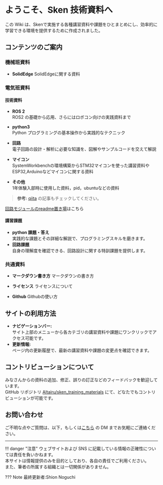 # ようこそ、Sken 技術資料へ


この Wiki は、Skenで実施する各種講習資料や課題をひとまとめにし、効率的に学習できる環境を提供するために作成されました。


## コンテンツのご案内
### 機械班資料
- **SolidEdge** 
  SolidEdgeに関する資料


### 電気班資料
#### 技術資料

- **ROS 2**  
  ROS2 の基礎から応用、さらにはロボコン向けの実践資料まで

- **python3**  
  Python プログラミングの基本操作から実践的なテクニック

- **回路**  
  電子回路の設計・解析に必要な知識を、図解やサンプルコードを交えて解説

- **マイコン**  
  SystemWorkbenchの環境構築からSTM32マイコンを使った講習資料やESP32,Arduinoなどマイコンに関する資料

- **その他**  
  1年体験入部時に使用した資料，pid，ubuntuなどの資料

> **参考:** [qiita](https://qiita.com/_Altair_) の記事もチェックしてください。

[回路モジュールのreadme置き場](https://github.com/SkenHub/Circuit-Module-Readme/tree/main/REDME)はこちら

#### 講習課題

- **python 課題・答え**  
  実践的な課題とその詳細な解説で、プログラミングスキルを磨きます。
- **回路課題**  
  自身の理解度を確認できる、回路設計に関する特訓課題を提供します。

### 共通資料
- **マークダウン書き方**
  マークダウンの書き方

- **ライセンス**
  ライセンスについて

- **Github**
  Githubの使い方


## サイトの利用方法

- **ナビゲーションバー:**  
  サイト上部のメニューから各カテゴリの講習資料や課題にワンクリックでアクセス可能です。
- **更新情報:**  
  ページ内の更新履歴で、最新の講習資料や課題の変更点を確認できます。



## コントリビューションについて

みなさんからの資料の追加、修正、誤りの訂正などのフィードバックを歓迎しています。  
GitHub リポジトリ [Altairu/sken_training_materials](https://github.com/Altairu/sken_training_materials) にて、どなたでもコントリビューションが可能です。


## お問い合わせ

ご不明な点やご質問は、以下，もしくは[こちら](https://x.com/Flying___eagle) の DM までお気軽にご連絡ください。

<script src="https://giscus.app/client.js"
        data-repo="Altairu/sken_training_materials"
        data-repo-id="R_kgDOOUfVlQ"
        data-category="General"
        data-category-id="DIC_kwDOOUfVlc4Co0Ge"
        data-mapping="pathname"
        data-strict="0"
        data-reactions-enabled="0"
        data-emit-metadata="0"
        data-input-position="bottom"
        data-theme="preferred_color_scheme"
        data-lang="ja"
        crossorigin="anonymous"
        async>
</script>

---

!!! danger "注意"
    ウェブサイトおよび SNS に記載している情報の正確性については責任を負いかねます。  
    本サイトは情報提供のみを目的としており、各自の責任でご利用ください。  
    また、筆者の所属する組織とは一切関係がありません。

??? Note
    最終更新者:Shion Noguchi